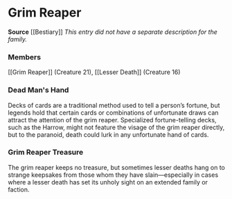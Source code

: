 ﻿---
creature_family: Grim Reaper
id: '104'
name: Grim Reaper
rarity: Common
source: '[[DATABASE/source/Bestiary|Bestiary]]'
trait: null
type: Creature Family

---
# Grim Reaper

**Source** [[Bestiary]]
_This entry did not have a separate description for the family._

### Members

[[Grim Reaper]] (Creature 21), [[Lesser Death]] (Creature 16)

###  Dead Man's Hand

Decks of cards are a traditional method used to tell a person’s fortune, but legends hold that certain cards or combinations of unfortunate draws can attract the attention of the grim reaper. Specialized fortune-telling decks, such as the Harrow, might not feature the visage of the grim reaper directly, but to the paranoid, death could lurk in any unfortunate hand of cards.

###  Grim Reaper Treasure

The grim reaper keeps no treasure, but sometimes lesser deaths hang on to strange keepsakes from those whom they have slain—especially in cases where a lesser death has set its unholy sight on an extended family or faction.